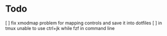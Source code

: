 
# Todo

[ ] fix xmodmap problem for mapping controls and save it into dotfiles
[ ] in tmux unable to use ctrl+jk while fzf in command line 
